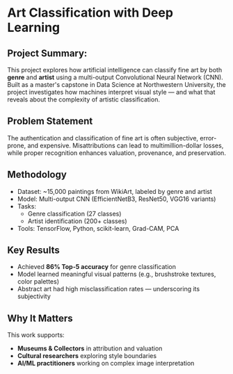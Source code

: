 # Art Classification with Deep Learning

## Project Summary: 
This project explores how artificial intelligence can classify fine art by both **genre** and **artist** using a multi-output Convolutional Neural Network (CNN). Built as a master's capstone in Data Science at Northwestern University, the project investigates how machines interpret visual style — and what that reveals about the complexity of artistic classification.

## Problem Statement
The authentication and classification of fine art is often subjective, error-prone, and expensive. Misattributions can lead to multimillion-dollar losses, while proper recognition enhances valuation, provenance, and preservation.

## Methodology
- Dataset: ~15,000 paintings from WikiArt, labeled by genre and artist
- Model: Multi-output CNN (EfficientNetB3, ResNet50, VGG16 variants)
- Tasks:
  - Genre classification (27 classes)
  - Artist identification (200+ classes)
- Tools: TensorFlow, Python, scikit-learn, Grad-CAM, PCA

## Key Results
- Achieved **86% Top-5 accuracy** for genre classification
- Model learned meaningful visual patterns (e.g., brushstroke textures, color palettes)
- Abstract art had high misclassification rates — underscoring its subjectivity

## Why It Matters
This work supports:
- **Museums & Collectors** in attribution and valuation
- **Cultural researchers** exploring style boundaries
- **AI/ML practitioners** working on complex image interpretation
